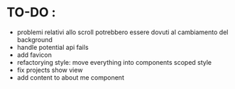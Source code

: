 # TO-DO :

- problemi relativi allo scroll potrebbero essere dovuti al cambiamento del background
- handle potential api fails
- add favicon
- refactorying style: move everything into components scoped style
- fix projects show view
- add content to about me component

